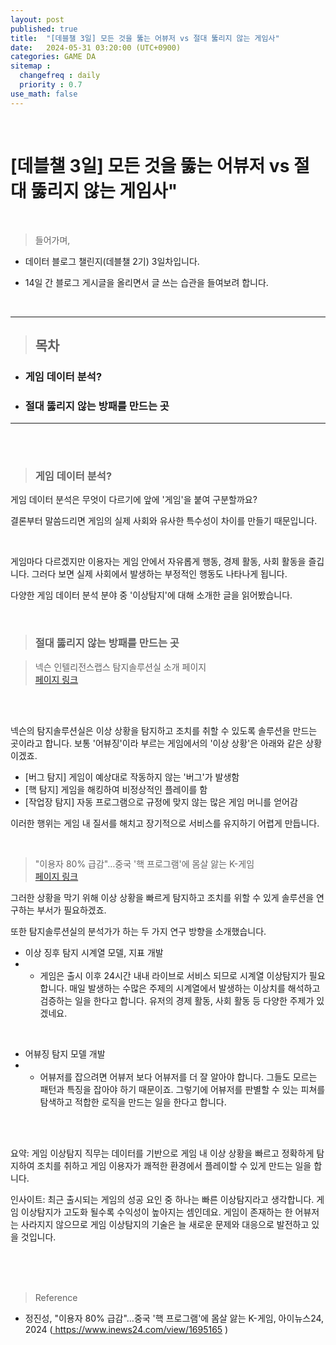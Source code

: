 ```yaml
---
layout: post
published: true
title:  "[데블챌 3일] 모든 것을 뚫는 어뷰저 vs 절대 뚫리지 않는 게임사"
date:   2024-05-31 03:20:00 (UTC+0900)
categories: GAME DA
sitemap :
  changefreq : daily
  priority : 0.7
use_math: false
---
```



<br />


# [데블챌 3일] 모든 것을 뚫는 어뷰저 vs 절대 뚫리지 않는 게임사"


<br />

> 들어가며,

- 데이터 블로그 챌린지(데블챌 2기) 3일차입니다.

- 14일 간 블로그 게시글을 올리면서 글 쓰는 습관을 들여보려 합니다.

<br />

----

> ## 목차
* ### 게임 데이터 분석?
* ### 절대 뚫리지 않는 방패를 만드는 곳

----

<br />
<br />

> ### 게임 데이터 분석?

게임 데이터 분석은 무엇이 다르기에 앞에 '게임'을 붙여 구분할까요?

결론부터 말씀드리면 게임의 실제 사회와 유사한 특수성이 차이를 만들기 때문입니다.

<br />

게임마다 다르겠지만 이용자는 게임 안에서 자유롭게 행동, 경제 활동, 사회 활동을 즐깁니다. 그러다 보면 실제 사회에서 발생하는 부정적인 행동도 나타나게 됩니다.

다양한 게임 데이터 분석 분야 중 '이상탐지'에 대해 소개한 글을 읽어봤습니다.

<br />

> ### 

> ### 절대 뚫리지 않는 방패를 만드는 곳

> 넥슨 인텔리전스랩스 탐지솔루션실 소개 페이지 <br /> <A href = 'https://www.intelligencelabs.tech/1ecf2410-ef45-4d2f-8b32-81788d46cea7' > 페이지 링크 </A>

<br />
<br />

넥슨의 탐지솔루션실은 이상 상황을 탐지하고 조치를 취할 수 있도록 솔루션을 만드는 곳이라고 합니다. 보통 '어뷰징'이라 부르는 게임에서의 '이상 상황'은 아래와 같은 상황이겠죠.

* [버그 탐지] 게임이 예상대로 작동하지 않는 '버그'가 발생함
* [핵 탐지] 게임을 해킹하여 비정상적인 플레이를 함
* [작업장 탐지] 자동 프로그램으로 규정에 맞지 않는 많은 게임 머니를 얻어감

이러한 행위는 게임 내 질서를 해치고 장기적으로 서비스를 유지하기 어렵게 만듭니다.

<br />

> "이용자 80% 급감"…중국 '핵 프로그램'에 몸살 앓는 K-게임 <br /> <A href = 'https://www.inews24.com/view/1695165' > 페이지 링크 </A>


그러한 상황을 막기 위해 이상 상황을 빠르게 탐지하고 조치를 위할 수 있게 솔루션을 연구하는 부서가 필요하겠죠.

또한 탐지솔루션실의 분석가가 하는 두 가지 연구 방향을 소개했습니다.

* 이상 징후 탐지 시계열 모델, 지표 개발
* * 게임은 출시 이후 24시간 내내 라이브로 서비스 되므로 시계열 이상탐지가 필요합니다. 매일 발생하는 수많은 주제의 시계열에서 발생하는 이상치를 해석하고 검증하는 일을 한다고 합니다. 유저의 경제 활동, 사회 활동 등 다양한 주제가 있겠네요. 

<br />

* 어뷰징 탐지 모델 개발
* * 어뷰저를 잡으려면 어뷰저 보다 어뷰저를 더 잘 알아야 합니다. 그들도 모르는 패턴과 특징을 잡아야 하기 때문이죠. 그렇기에 어뷰저를 판별할 수 있는 피쳐를 탐색하고 적합한 로직을 만드는 일을 한다고 합니다.

<br />
<br />


요약: 게임 이상탐지 직무는 데이터를 기반으로 게임 내 이상 상황을 빠르고 정확하게 탐지하여 조치를 취하고 게임 이용자가 쾌적한 환경에서 플레이할 수 있게 만드는 일을 합니다.



인사이트: 최근 출시되는 게임의 성공 요인 중 하나는 빠른 이상탐지라고 생각합니다. 게임 이상탐지가 고도화 될수록 수익성이 높아지는 셈인데요. 게임이 존재하는 한 어뷰저는 사라지지 않으므로 게임 이상탐지의 기술은 늘 새로운 문제와 대응으로 발전하고 있을 것입니다.







<br />
<br />
<br />

> Reference
- 정진성, "이용자 80% 급감"…중국 '핵 프로그램'에 몸살 앓는 K-게임, 아이뉴스24, 2024  (<A href = 'https://www.inews24.com/view/1695165' >  https://www.inews24.com/view/1695165 </A>)
